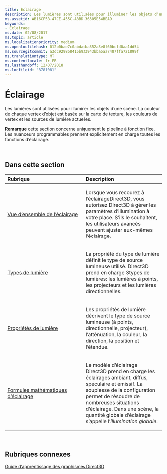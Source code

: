 ```yaml
---
title: Éclairage
description: Les lumières sont utilisées pour illuminer les objets d’une scène. La couleur de chaque vertex d’objet est basée sur la carte de texture, les couleurs de vertex et les sources de lumière actuelles.
ms.assetid: AB16CF5B-47CE-455C-A8BD-36305E54BEA9
keywords:
- Éclairage
ms.date: 02/08/2017
ms.topic: article
ms.localizationpriority: medium
ms.openlocfilehash: 012b0bae7c0abdacba352a3e8f60bcfd0aa1dd54
ms.sourcegitcommit: a3dc929858415b933943bba5aa7487ffa721899f
ms.translationtype: MT
ms.contentlocale: fr-FR
ms.lasthandoff: 12/07/2018
ms.locfileid: "8781081"
---
```

# <a name="lighting"></a>Éclairage


Les lumières sont utilisées pour illuminer les objets d’une scène. La couleur de chaque vertex d’objet est basée sur la carte de texture, les couleurs de vertex et les sources de lumière actuelles.

**Remarque**  cette section concerne uniquement le pipeline à fonction fixe. Les nuanceurs programmables prennent explicitement en charge toutes les fonctions d’éclairage.

 

## <a name="span-idin-this-sectionspanin-this-section"></a><span id="in-this-section"></span>Dans cette section


<table>
<colgroup>
<col width="50%" />
<col width="50%" />
</colgroup>
<thead>
<tr class="header">
<th align="left">Rubrique</th>
<th align="left">Description</th>
</tr>
</thead>
<tbody>
<tr class="odd">
<td align="left"><p><a href="lighting-overview.md">Vue d’ensemble de l’éclairage</a></p></td>
<td align="left"><p>Lorsque vous recourez à l’éclairageDirect3D, vous autorisez Direct3D à gérer les paramètres d’illumination à votre place. S’ils le souhaitent, les utilisateurs avancés peuvent ajuster eux-mêmes l’éclairage.</p></td>
</tr>
<tr class="even">
<td align="left"><p><a href="light-types.md">Types de lumière</a></p></td>
<td align="left"><p>La propriété du type de lumière définit le type de source lumineuse utilisé. Direct3D prend en charge 3types de lumières: les lumières à points, les projecteurs et les lumières directionnelles.</p></td>
</tr>
<tr class="odd">
<td align="left"><p><a href="light-properties.md">Propriétés de lumière</a></p></td>
<td align="left"><p>Les propriétés de lumière décrivent le type de source lumineuse (à points, directionnelle, projecteur), l’atténuation, la couleur, la direction, la position et l’étendue.</p></td>
</tr>
<tr class="even">
<td align="left"><p><a href="mathematics-of-lighting.md">Formules mathématiques d’éclairage</a></p></td>
<td align="left"><p>Le modèle d’éclairage Direct3D prend en charge les éclairages ambiant, diffus, spéculaire et émissif. La souplesse de la configuration permet de résoudre de nombreuses situations d’éclairage. Dans une scène, la quantité globale d’éclairage s’appelle l’<em>illumination globale</em>.</p></td>
</tr>
</tbody>
</table>

 

## <a name="span-idrelated-topicsspanrelated-topics"></a><span id="related-topics"></span>Rubriques connexes


[Guide d’apprentissage des graphismes Direct3D](index.md)

 

 




